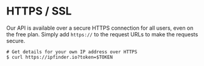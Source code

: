 # HTTPS / SSL

Our API is available over a secure HTTPS connection for all users, even on the free plan. Simply add ```https://``` to the request URLs to make the requests secure.
````
# Get details for your own IP address over HTTPS
$ curl https://ipfinder.io?token=$TOKEN
````
